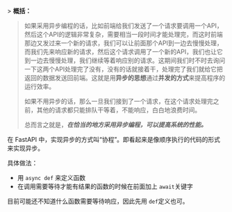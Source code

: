 <span id="20250112081558-578wqkl" style="display: none;"></span>> **概括：**
>
> 如果采用异步编程的话，比如前端给我们发送了一个请求要调用一个API，然后这个API的逻辑非常复杂，需要相当一段时间才能处理完，而这时前端那边又发过来一个新的请求，我们可以让前面那个API到一边去慢慢处理，而我们先来响应新的请求，然后这个请求调用了一个新的API，我们也让它到一边去慢慢处理，我们继续等着响应别的请求。这期间我们时不时去询问一下这两个API处理完了没有，没有的话就接着干，处理完了我们就给它把返回的数据发送回前端。这就是用**异步的思想**通过**并发的方式**来提高程序的运行效率。
>
> 如果不用异步的话，那么一旦我们接到了一个请求，在这个请求处理完之前，其他的请求都只能排队干等着，不能响应，白白地浪费时间。
>
> 总而言之就是，***在恰当的地方采用异步编程，可以提高系统的性能。***

在 FastAPI 中，实现异步的方式叫“协程”。即看起来是像顺序执行的代码的形式来实现异步。

具体做法：

* 用 `async def`​ 来定义函数
* 在调用需要等待才能有结果的函数的时候在前面加上 `await`​ 关键字

目前可能还不知道什么函数需要等待响应，因此先用 `def`​ 定义也可。
